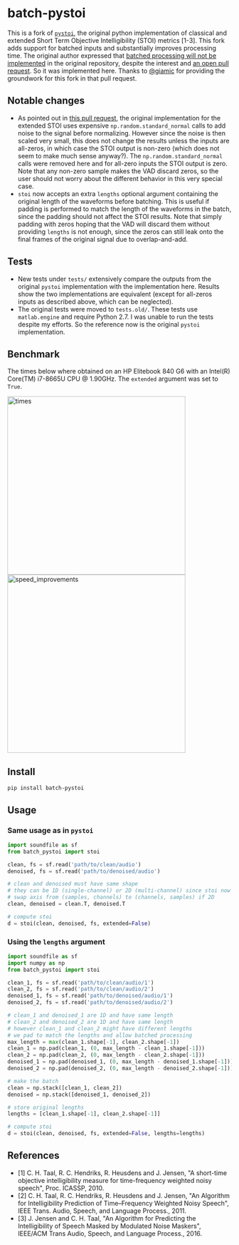 # batch-pystoi

This is a fork of [`pystoi`](https://github.com/mpariente/pystoi), the original python implementation of classical and extended Short Term Objective Intelligibility (STOI) metrics [1-3]. This fork adds support for batched inputs and substantially improves processing time. The original author expressed that [batched processing will not be implemented](https://github.com/mpariente/pystoi/issues/31#issuecomment-1262647150) in the original repository, despite the interest and [an open pull request](https://github.com/mpariente/pystoi/pull/28). So it was implemented here. Thanks to [@giamic](https://github.com/giamic) for providing the groundwork for this fork in that pull request.

## Notable changes
- As pointed out in [this pull request](https://github.com/mpariente/pystoi/pull/28), the original implementation for the extended STOI uses expensive `np.random.standard_normal` calls to add noise to the signal before normalizing. However since the noise is then scaled very small, this does not change the results unless the inputs are all-zeros, in which case the STOI output is non-zero (which does not seem to make much sense anyway?). The `np.random.standard_normal` calls were removed here and for all-zero inputs the STOI output is zero. Note that any non-zero sample makes the VAD discard zeros, so the user should not worry about the different behavior in this very special case.
- `stoi` now accepts an extra `lengths` optional argument containing the original length of the waveforms before batching. This is useful if padding is performed to match the length of the waveforms in the batch, since the padding should not affect the STOI results. Note that simply padding with zeros hoping that the VAD will discard them without providing `lengths` is not enough, since the zeros can still leak onto the final frames of the original signal due to overlap-and-add.

## Tests
- New tests under `tests/` extensively compare the outputs from the original `pystoi` implementation with the implementation here. Results show the two implementations are equivalent (except for all-zeros inputs as described above, which can be neglected).
- The original tests were moved to `tests.old/`. These tests use `matlab.engine` and require Python 2.7. I was unable to run the tests despite my efforts. So the reference now is the original `pystoi` implementation.

## Benchmark

The times below where obtained on an HP Elitebook 840 G6 with an Intel(R) Core(TM) i7-8665U CPU @ 1.90GHz. The `extended` argument was set to `True`.

<img src="assets/times.png" alt="times" width=400> <img src="assets/speed_improvements.png" alt="speed_improvements" width=400>

## Install

`pip install batch-pystoi`

## Usage

### Same usage as in `pystoi`

```python
import soundfile as sf
from batch_pystoi import stoi

clean, fs = sf.read('path/to/clean/audio')
denoised, fs = sf.read('path/to/denoised/audio')

# clean and denoised must have same shape
# they can be 1D (single-channel) or 2D (multi-channel) since stoi now supports batched inputs
# swap axis from (samples, channels) to (channels, samples) if 2D
clean, denoised = clean.T, denoised.T

# compute stoi
d = stoi(clean, denoised, fs, extended=False)
```

### Using the `lengths` argument

```python
import soundfile as sf
import numpy as np
from batch_pystoi import stoi

clean_1, fs = sf.read('path/to/clean/audio/1')
clean_2, fs = sf.read('path/to/clean/audio/2')
denoised_1, fs = sf.read('path/to/denoised/audio/1')
denoised_2, fs = sf.read('path/to/denoised/audio/2')

# clean_1 and denoised_1 are 1D and have same length
# clean_2 and denoised_2 are 1D and have same length
# however clean_1 and clean_2 might have different lengths
# we pad to match the lengths and allow batched processing
max_length = max(clean_1.shape[-1], clean_2.shape[-1])
clean_1 = np.pad(clean_1, (0, max_length - clean_1.shape[-1]))
clean_2 = np.pad(clean_2, (0, max_length - clean_2.shape[-1]))
denoised_1 = np.pad(denoised_1, (0, max_length - denoised_1.shape[-1]))
denoised_2 = np.pad(denoised_2, (0, max_length - denoised_2.shape[-1]))

# make the batch
clean = np.stack([clean_1, clean_2])
denoised = np.stack([denoised_1, denoised_2])

# store original lengths
lengths = [clean_1.shape[-1], clean_2.shape[-1]]

# compute stoi
d = stoi(clean, denoised, fs, extended=False, lengths=lengths)
```

## References
* [1] C. H. Taal, R. C. Hendriks, R. Heusdens and J. Jensen, "A short-time objective intelligibility measure for time-frequency weighted noisy speech", Proc. ICASSP, 2010.
* [2] C. H. Taal, R. C. Hendriks, R. Heusdens and J. Jensen, "An Algorithm for Intelligibility Prediction of Time–Frequency Weighted Noisy Speech", IEEE Trans. Audio, Speech, and Language Process., 2011.
* [3] J. Jensen and C. H. Taal, "An Algorithm for Predicting the Intelligibility of Speech Masked by Modulated Noise Maskers", IEEE/ACM Trans Audio, Speech, and Language Process., 2016.
